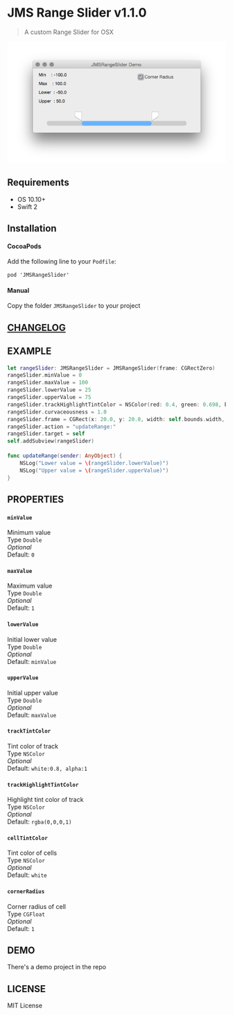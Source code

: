 # JMS Range Slider v1.1.0

> A custom Range Slider for OSX

![Screenshot JMSRangeSlider](screenshot.png)

## Requirements
* OS 10.10+
* Swift 2

## Installation
#### CocoaPods
Add the following line to your `Podfile`:  
```
pod 'JMSRangeSlider'
```

#### Manual
Copy the folder `JMSRangeSlider` to your project

## [CHANGELOG](./CHANGELOG.md)

## EXAMPLE

```swift
let rangeSlider: JMSRangeSlider = JMSRangeSlider(frame: CGRectZero)
rangeSlider.minValue = 0
rangeSlider.maxValue = 100
rangeSlider.lowerValue = 25
rangeSlider.upperValue = 75
rangeSlider.trackHighlightTintColor = NSColor(red: 0.4, green: 0.698, blue: 1.0, alpha: 1.0)
rangeSlider.curvaceousness = 1.0
rangeSlider.frame = CGRect(x: 20.0, y: 20.0, width: self.bounds.width, height: 30.0)
rangeSlider.action = "updateRange:"
rangeSlider.target = self
self.addSubview(rangeSlider)

func updateRange(sender: AnyObject) {
    NSLog("Lower value = \(rangeSlider.lowerValue)")
    NSLog("Upper value = \(rangeSlider.upperValue)")
}
```

## PROPERTIES

#### `minValue`  
Minimum value  
Type `Double`  
_Optional_  
Default: `0`  

#### `maxValue`  
Maximum value  
Type `Double`  
_Optional_  
Default: `1`  

#### `lowerValue`  
Initial lower value  
Type `Double`  
_Optional_  
Default: `minValue`  

#### `upperValue`  
Initial upper value  
Type `Double`  
_Optional_  
Default: `maxValue`  

#### `trackTintColor`  
Tint color of track  
Type `NSColor`  
_Optional_  
Default: `white:0.8, alpha:1`  

#### `trackHighlightTintColor`  
Highlight tint color of track  
Type `NSColor`  
_Optional_  
Default: `rgba(0,0,0,1)`  

#### `cellTintColor`  
Tint color of cells  
Type `NSColor`  
_Optional_  
Default: `white`  

#### `cornerRadius`  
Corner radius of cell  
Type `CGFloat`  
_Optional_  
Default: `1`  

## DEMO
There's a demo project in the repo

## LICENSE
MIT License
